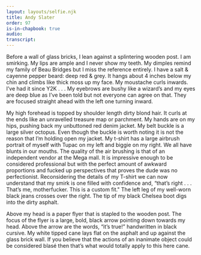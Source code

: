 ```yaml
---
layout: layouts/selfie.njk
title: Andy Slater
order: 97
is-in-chapbook: true
audio:
transcript:
---
```


Before a wall of glass bricks, I lean against a splintering wooden post. I am smirking. My lips are ample and I never show my teeth. My dimples remind my family of Beau Bridges but I miss the reference entirely. I have a salt & cayenne pepper beard: deep red & grey. It hangs about 4 inches below my chin and climbs like thick moss up my face. My moustache curls inwards. I’ve had it since Y2K . . . My eyebrows are bushy like a wizard’s and my eyes are deep blue as I’ve been told but not everyone can agree on that. They are focused straight ahead with the left one turning inward.

My high forehead is topped by shoulder length dirty blond hair. It curls at the ends like an unravelled treasure map or parchment. My hands are on my hips, pushing back my unbuttoned red denim jacket. My belt buckle is a large silver octopus. Even though the buckle is worth noting it is not the reason that I’m holding open my jacket. My t-shirt has a large airbrush portrait of myself with Tupac on my left and biggie on my right. We all have blunts in our mouths. The quality of the air brushing is that of an independent vendor at the Mega mall. It is impressive enough to be considered professional but with the perfect amount of awkward proportions and fucked up perspectives that proves the dude was no perfectionist. Reconsidering the details of my T-shirt we can now understand that my smirk is one filled with confidence and, “that’s right . . . That’s me, motherfucker. This is a custom fit." The left leg of my well-worn black jeans crosses over the right. The tip of my black Chelsea boot digs into the dirty asphalt.

Above my head is a paper flyer that is stapled to the wooden post. The focus of the flyer is a large, bold, black arrow pointing down towards my head. Above the arrow are the words, “it’s true!” handwritten in black cursive. My white tipped cane lays flat on the asphalt and up against the glass brick wall. If you believe that the actions of an inanimate object could be considered blasé then that’s what would totally apply to this here cane.
